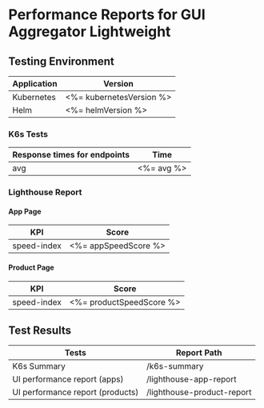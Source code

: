# Performance Reports for GUI Aggregator Lightweight

## Testing Environment

| Application | Version                  |
| ----------- | ------------------------ |
| Kubernetes  | <%= kubernetesVersion %> |
| Helm        | <%= helmVersion %>       |

### K6s Tests

| Response times for endpoints | Time       |
| ---------------------------- | ---------- |
| avg                          | <%= avg %> |

### Lighthouse Report

#### App Page

| KPI         | Score                |
| ----------- | -------------------- |
| speed-index | <%= appSpeedScore %> |

#### Product Page

| KPI         | Score                    |
| ----------- | ------------------------ |
| speed-index | <%= productSpeedScore %> |

## Test Results

| Tests                            | Report Path                |
| -------------------------------- | -------------------------- |
| K6s Summary                      | /k6s-summary               |
| UI performance report (apps)     | /lighthouse-app-report     |
| UI performance report (products) | /lighthouse-product-report |
